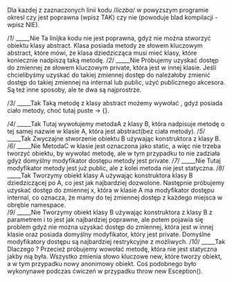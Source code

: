 Dla kazdej z zaznaczonych linii kodu /*liczba*/ w powyzszym programie okresl czy
jest poprawna (wpisz TAK) czy nie (powoduje blad kompilacji - wpisz NIE).

 /*1*/  _____Nie
Ta linijka kodu nie jest poprawna, gdyż nie można stworzyć obiektu klasy abstract. Klasa posiada metody ze słowem kluczowym abstract, które mówi, że klasa dziedzicząca musi mieć klasy, które koniecznie nadpiszą taką metodę. 
 /*2*/  _____Nie
Próbujemy uzyskać dostęp do zmiennej ze słowem kluczowym private, która jest w innej klasie. Jeśli chcielibyśmy uzyskać do takiej zmiennej dostęp do należałoby zmienić dostęp do takiej zmiennej na internal lub public, użyć publicznego akcesora. Są też inne sposoby, ale te dwa są najprostrze. 

 /*3*/  _____Tak
Taką metodę z klasy abstract możemy wywołać , gdyż posiada ciało metody, choć tutaj puste -> {}.   

 /*4*/  _____Tak
Tutaj wywołujemy metodaA z klasy B, która nadpisuje metodę o tej samej nazwie w klasie A, która jest abstract(bez ciała metody).
 /*5*/  _____Tak
Zwyczajne stworzenie obiektu B używając konstruktora z klasy B.
 /*6*/  _____Nie
MetodaC w klasie jest oznaczona jako static, a więc nie trzeba tworzyć obiektu, by wywołać metodę, ale w tym przypadku to nie zadziała gdyż domyślny modyfikator dostępu metody jest private. 
 /*7*/  _____Nie
Tutaj modyfikator metody jest już public, ale z kolei metoda nie jest statyczna.
 /*8*/  _____Tak
Tworzymy obiekt klasy A używając konstruktora klasy B dziedziczącej po A, co jest jak najbardziej dozwolone. Następnie próbujemy uzyskać dostęp do zmiennej x, która w klasie A ma modyfikator dostępu internal, co oznacza, że mamy do tej zmiennej dostęp z każdego miejsca w obrębie namespace.  
 /*9*/  _____Nie
Tworzymy obiekt klasy B używając konstruktora z klasy B z parametrem i to jest jak najbardziej poprawne, ale potem pojawia się problem gdyż nie można uzyskać dostęp do zmiennej, która jest w innej klasie oraz posiada domyślny modyfikator, który jest private. 
Domyślne modyfikatory dostępu są najbardziej restrykcyjne z możliwych. 
/*10*/  _____Tak
Dlaczego ? Przecież próbujemy wowołać metodę, która nie jest statyczna jakby nią była. Wszystko zmienia słowo kluczowe new, które tworzy obiekt, a w tym przypadku nowy anonimowy obiekt. Coś podobnego było wykonynawe podczas ćwiczeń w przypadku throw new Esception().

